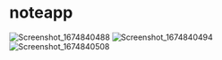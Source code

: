 # noteapp
![Screenshot_1674840488](https://user-images.githubusercontent.com/110405933/215155210-12f1f9b6-8d7e-4565-8569-583b3c4cba43.png)
![Screenshot_1674840494](https://user-images.githubusercontent.com/110405933/215155220-efb61fba-2d76-402f-bd6f-60c43376bde5.png)
![Screenshot_1674840508](https://user-images.githubusercontent.com/110405933/215155236-2e1f8ed8-69db-42a1-b20a-2ce46f9253b4.png)
